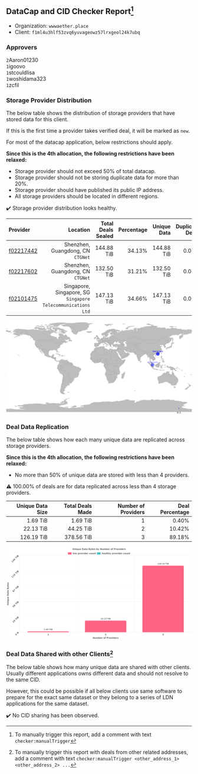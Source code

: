 ## DataCap and CID Checker Report[^1]
 - Organization: `wwwaether.place`
 - Client: `f1ml4u3hlf53zvq6yuvageowz57lrxgeol24k7ubq`
### Approvers
`2`Aaron01230<br/>`1`igoovo<br/>`1`stcouldlisa<br/>`1`woshidama323<br/>`1`zcfil

### Storage Provider Distribution
The below table shows the distribution of storage providers that have stored data for this client.

If this is the first time a provider takes verified deal, it will be marked as `new`.

For most of the datacap application, below restrictions should apply.

**Since this is the 4th allocation, the following restrictions have been relaxed:**
 - Storage provider should not exceed 50% of total datacap.
 - Storage provider should not be storing duplicate data for more than 20%.
 - Storage provider should have published its public IP address.
 - All storage providers should be located in different regions.

✔️ Storage provider distribution looks healthy.

| Provider                                              |                                                        Location | Total Deals Sealed | Percentage | Unique Data | Duplicate Deals |
| :---------------------------------------------------- | --------------------------------------------------------------: | -----------------: | ---------: | ----------: | --------------: |
| [f02217442](https://filfox.info/en/address/f02217442) |                            Shenzhen, Guangdong, CN<br/>`CTGNet` |         144.88 TiB |     34.13% |  144.88 TiB |           0.00% |
| [f02217602](https://filfox.info/en/address/f02217602) |                            Shenzhen, Guangdong, CN<br/>`CTGNet` |         132.50 TiB |     31.21% |  132.50 TiB |           0.00% |
| [f02101475](https://filfox.info/en/address/f02101475) | Singapore, Singapore, SG<br/>`Singapore Telecommunications Ltd` |         147.13 TiB |     34.66% |  147.13 TiB |           0.00% |

<img src="https://raw.githubusercontent.com/data-preservation-programs/filplus-checker-assets/main/filecoin-project/filecoin-plus-large-datasets/issues/1767/1688264585765.png"/>

### Deal Data Replication
The below table shows how each many unique data are replicated across storage providers.


**Since this is the 4th allocation, the following restrictions have been relaxed:**
- No more than 50% of unique data are stored with less than 4 providers.

⚠️ 100.00% of deals are for data replicated across less than 4 storage providers.

| Unique Data Size | Total Deals Made | Number of Providers | Deal Percentage |
| ---------------: | ---------------: | ------------------: | --------------: |
|         1.69 TiB |         1.69 TiB |                   1 |           0.40% |
|        22.13 TiB |        44.25 TiB |                   2 |          10.42% |
|       126.19 TiB |       378.56 TiB |                   3 |          89.18% |

<img src="https://raw.githubusercontent.com/data-preservation-programs/filplus-checker-assets/main/filecoin-project/filecoin-plus-large-datasets/issues/1767/1688264586733.png"/>

### Deal Data Shared with other Clients[^3]
The below table shows how many unique data are shared with other clients.
Usually different applications owns different data and should not resolve to the same CID.

However, this could be possible if all below clients use same software to prepare for the exact same dataset or they belong to a series of LDN applications for the same dataset.

✔️ No CID sharing has been observed.

[^1]: To manually trigger this report, add a comment with text `checker:manualTrigger`

[^2]: Deals from those addresses are combined into this report as they are specified with `checker:manualTrigger`

[^3]: To manually trigger this report with deals from other related addresses, add a comment with text `checker:manualTrigger <other_address_1> <other_address_2> ...`
